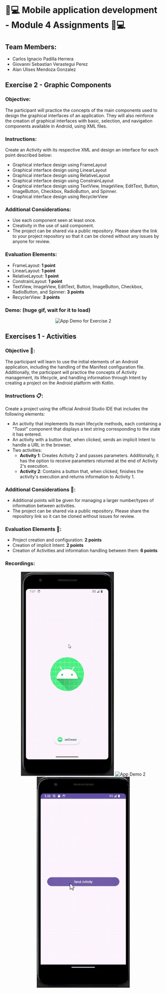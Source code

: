 
# 📱💻 Mobile application development - Module 4 Assignments 📱💻

## Team Members:

- Carlos Ignacio Padilla Herrera
- Giovanni Sebastian Verastegui Perez
- Alan Ulises Mendoza Gonzalez

## Exercise 2 - Graphic Components

### Objective:

The participant will practice the concepts of the main components used to design the graphical interfaces of an application. They will also reinforce the creation of graphical interfaces with basic, selection, and navigation components available in Android, using XML files.

### Instructions:

Create an Activity with its respective XML and design an interface for each point described below:

- Graphical interface design using FrameLayout
- Graphical interface design using LinearLayout
- Graphical interface design using RelativeLayout
- Graphical interface design using ConstrainLayout
- Graphical interface design using TextView, ImageView, EditText, Button, ImageButton, Checkbox, RadioButton, and Spinner.
- Graphical interface design using RecyclerView

### Additional Considerations:

- Use each component seen at least once.
- Creativity in the use of said component.
- The project can be shared via a public repository. Please share the link to your project repository so that it can be cloned without any issues by anyone for review.

### Evaluation Elements:

- FrameLayout: **1 point**
- LinearLayout: **1 point**
- RelativeLayout: **1 point**
- ConstrainLayout: **1 point**
- TextView, ImageView, EditText, Button, ImageButton, Checkbox, RadioButton, and Spinner: **3 points**
- RecyclerView: **3 points**

### Demo: (huge gif, wait for it to load)

<p align="center">
  <img src="gif/optimized_demo.gif" alt="App Demo for Exercise 2" width="300">
</p>

## Exercises 1 - Activities

### Objective 🎯:

The participant will learn to use the initial elements of an Android application, including the handling of the Manifest configuration file. Additionally, the participant will practice the concepts of Activity management, its lifecycle, and handling information through Intent by creating a project on the Android platform with Kotlin.

### Instructions 📋:

Create a project using the official Android Studio IDE that includes the following elements:

- An activity that implements its main lifecycle methods, each containing a "Toast" component that displays a text string corresponding to the state it has entered.
- An activity with a button that, when clicked, sends an implicit Intent to handle a URL in the browser.
- Two activities:
  - **Activity 1**: Creates Activity 2 and passes parameters. Additionally, it has the option to receive parameters returned at the end of Activity 2's execution.
  - **Activity 2**: Contains a button that, when clicked, finishes the activity's execution and returns information to Activity 1.

### Additional Considerations 🌟:

- Additional points will be given for managing a larger number/types of information between activities.
- The project can be shared via a public repository. Please share the repository link so it can be cloned without issues for review.

### Evaluation Elements 📝:

- Project creation and configuration: **2 points**
- Creation of implicit Intent: **2 points**
- Creation of Activities and information handling between them: **6 points**

### Recordings:

<p align="center">
  <img src="gif/recording3.gif" alt="App Demo 1" width="300">
  <img src="gif/recording2.gif" alt="App Demo 2" width="300">
  <img src="gif/recording.gif" alt="App Demo 3" width="300">
</p>
